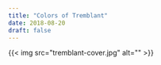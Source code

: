 ```yaml
---
title: "Colors of Tremblant"
date: 2018-08-20
draft: false
---
```


{{< img src="tremblant-cover.jpg" alt="" >}}